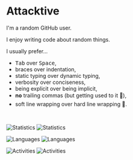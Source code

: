 # Attacktive

I'm a random GitHub user.

I enjoy writing code about random things.

I usually prefer...
- <kbd>Tab</kbd> over <kbd>Space</kbd>,
- braces over indentation,
- static typing over dynamic typing,
- verbosity over conciseness,
- being explicit over being implicit,
- **no** trailing commas (but getting used to it 🫤),
- soft line wrapping over hard line wrapping 💢.

<br>

![Statistics](https://raw.githubusercontent.com/Attacktive/github-stats/master/generated/overview.svg#gh-light-mode-only "Statistics")
![Statistics](https://raw.githubusercontent.com/Attacktive/github-stats/master/generated/overview.svg#gh-dark-mode-only "Statistics")

![Languages](https://raw.githubusercontent.com/Attacktive/github-stats/master/generated/languages.svg#gh-light-mode-only "Languages")
![Languages](https://raw.githubusercontent.com/Attacktive/github-stats/master/generated/languages.svg#gh-dark-mode-only "Languages")

![Activities](https://github-profile-summary-cards.vercel.app/api/cards/profile-details?username=Attacktive&theme=github#gh-light-mode-only "Activities")
![Activities](https://github-profile-summary-cards.vercel.app/api/cards/profile-details?username=Attacktive&theme=2077#gh-dark-mode-only "Activities")
